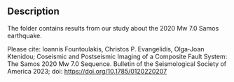 ## Description
The folder contains results from our study about the 2020 Mw 7.0 Samos earthquake.

Please cite:
Ioannis Fountoulakis, Christos P. Evangelidis, Olga‐Joan Ktenidou; Coseismic and Postseismic Imaging of a Composite Fault System: The Samos 2020 Mw 7.0 Sequence. Bulletin of the Seismological Society of America 2023; doi: https://doi.org/10.1785/0120220207
